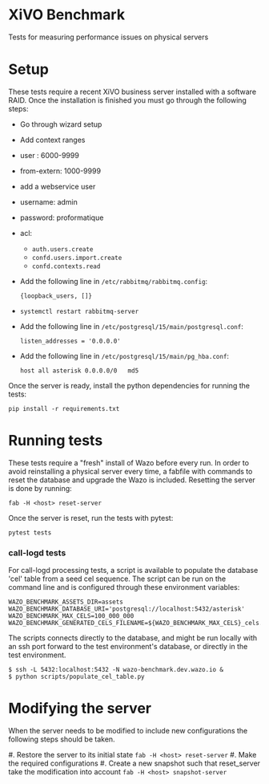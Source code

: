 XiVO Benchmark
==============

Tests for measuring performance issues on physical servers

Setup
=====

These tests require a recent XiVO business server installed with a software RAID. Once the
installation is finished you must go through the following steps:

 * Go through wizard setup
 * Add context ranges
  * user : 6000-9999
  * from-extern: 1000-9999
 * add a webservice user
  * username: admin
  * password: proformatique
  * acl:
    * `auth.users.create`
    * `confd.users.import.create`
    * `confd.contexts.read`

 * Add the following line in `/etc/rabbitmq/rabbitmq.config`:

   ```
   {loopback_users, []}
   ```
 * `systemctl restart rabbitmq-server`
 * Add the following line in `/etc/postgresql/15/main/postgresql.conf`:
   ```
   listen_addresses = '0.0.0.0'
   ```
 * Add the following line in `/etc/postgresql/15/main/pg_hba.conf`:
   ```
   host all asterisk 0.0.0.0/0   md5
   ```

Once the server is ready, install the python dependencies for running the tests:

    pip install -r requirements.txt

Running tests
=============

These tests require a "fresh" install of Wazo before every run.  In order to avoid reinstalling a
physical server every time, a fabfile with commands to reset the database and upgrade the Wazo is
included. Resetting the server is done by running:

    fab -H <host> reset-server

Once the server is reset, run the tests with pytest:

    pytest tests


### call-logd tests
For call-logd processing tests, a script is available to populate the database 'cel' table from a seed cel sequence.
The script can be run on the command line and is configured through these environment variables:
```
WAZO_BENCHMARK_ASSETS_DIR=assets
WAZO_BENCHMARK_DATABASE_URI='postgresql://localhost:5432/asterisk'
WAZO_BENCHMARK_MAX_CELS=100_000_000
WAZO_BENCHMARK_GENERATED_CELS_FILENAME=${WAZO_BENCHMARK_MAX_CELS}_cels.csv
```
The scripts connects directly to the database, and might be run locally with an ssh port forward to the test environment's database,
or directly in the test environment.

```
$ ssh -L 5432:localhost:5432 -N wazo-benchmark.dev.wazo.io &
$ python scripts/populate_cel_table.py
```

Modifying the server
==

When the server needs to be modified to include new configurations the following steps should be taken.

#. Restore the server to its initial state `fab -H <host> reset-server`
#. Make the required configurations
#. Create a new snapshot such that reset_server take the modification into account `fab -H <host> snapshot-server`
